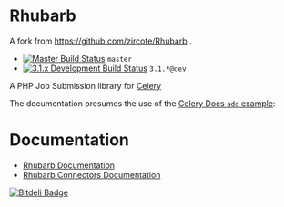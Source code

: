 Rhubarb
=======

A fork from https://github.com/zircote/Rhubarb .


 - [![Master Build Status](https://secure.travis-ci.org/zircote/Rhubarb.png?branch=master)](http://travis-ci.org/zircote/Rhubarb) `master`
 - [![3.1.x Development Build Status](https://api.travis-ci.org/zircote/Rhubarb.png?branch=3.1)](http://travis-ci.org/zircote/Rhubarb) `3.1.*@dev`

A PHP Job Submission library for [Celery](http://celeryproject.org/)

The documentation presumes the use of the [Celery Docs `add` example](http://docs.celeryproject.org/en/latest/getting-started/first-steps-with-celery.html#application):

Documentation
=============

 - [Rhubarb Documentation](docs/)
 - [Rhubarb Connectors Documentation](docs/connectors/)


[![Bitdeli Badge](https://d2weczhvl823v0.cloudfront.net/zircote/rhubarb/trend.png)](https://bitdeli.com/free "Bitdeli Badge")


